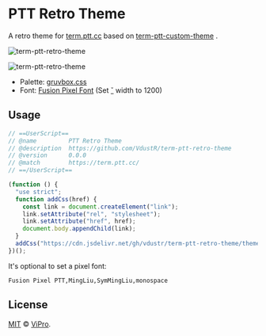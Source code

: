 # PTT Retro Theme

A retro theme for [term.ptt.cc](https://term.ptt.cc/) based on [term-ptt-custom-theme](https://github.com/VdustR/term-ptt-custom-theme) .

![term-ptt-retro-theme](https://vdustr.dev/asset-2022/07-11-term-ptt-retro-theme/sign-in.png)

![term-ptt-retro-theme](https://vdustr.dev/asset-2022/04-08-term-ptt-custom-theme/retro.png)

- Palette: [gruvbox.css](https://github.com/VdustR/gruvbox.css)
- Font: [Fusion Pixel Font](https://github.com/TakWolf/fusion-pixel-font) (Set [ˇ](https://unicode-table.com/en/02C7/) width to 1200)

## Usage

```js
// ==UserScript==
// @name         PTT Retro Theme
// @description  https://github.com/VdustR/term-ptt-retro-theme
// @version      0.0.0
// @match        https://term.ptt.cc/
// ==/UserScript==

(function () {
  "use strict";
  function addCss(href) {
    const link = document.createElement("link");
    link.setAttribute("rel", "stylesheet");
    link.setAttribute("href", href);
    document.body.appendChild(link);
  }
  addCss("https://cdn.jsdelivr.net/gh/vdustr/term-ptt-retro-theme/theme.css");
})();
```

It's optional to set a pixel font:

```
Fusion Pixel PTT,MingLiu,SymMingLiu,monospace
```

## License

[MIT](https://github.com/VdustR/term-ptt-custom-theme/blob/main/LICENSE) © [ViPro](https://vdustr.dev).
